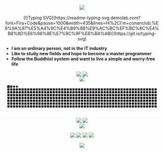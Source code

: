 <!-- 顶部图片 -->
<p align="center">
<img src="https://capsule-render.vercel.app/api?type=waving&color=timeGradient&height=300&&section=header&text={Hi,Welcome}&fontSize=90&fontAlign=50&fontAlignY=30&desc={I'm conanclub}&descAlign=50&descSize=30&descAlignY=60&animation=twinkling" />
</p>

<!-- 介绍动图 -->
<p align="center">
[![Typing SVG](https://readme-typing-svg.demolab.com?font=Fira+Code&pause=1000&width=435&lines=Hi%2CI'm+conanclub;%E6%9A%97%E5%A4%9C%E4%B9%8B%E9%AC%BC%EF%BC%8C%E4%B8%8D%E6%98%8E%E7%9C%9F%E8%BA%AB)](https://git.io/typing-svg)
</p>

- **I am an ordinary person, not in the IT industry**
- **Like to study new fields and hope to become a master programmer**
- **Follow the Buddhist system and want to live a simple and worry-free life**

<p align="center">
<!-- GitHub 统计卡片 -->
<img align="center" width="400" src="https://github-readme-stats.vercel.app/api?username=A-conanclub&theme=transparent&include_all_commits=true&show_icons=true&hide_border=true" />
<!-- GitHub 连续打卡 -->
<img align="center" width="400" src="https://streak-stats.demolab.com?user=A-conanclub&theme=transparent&hide_border=true" />
<br/>
<!-- GitHub 活动统计图 -->
<img width="800" src="https://github-readme-activity-graph.vercel.app/graph?username=A-conanclub&theme=github-compact&hide_border=true&area=true" />
<br/>
<!-- 加载贪吃蛇动画 -->
<picture>
  <source media="(prefers-color-scheme: dark)" srcset="https://raw.githubusercontent.com/Peter-JXL/Peter-JXL/output/github-contribution-grid-snake-dark.svg">
  <source media="(prefers-color-scheme: light)" srcset="https://raw.githubusercontent.com/Peter-JXL/Peter-JXL/output/github-contribution-grid-snake.svg">
  <img alt="github contribution grid snake animation" src="https://raw.githubusercontent.com/Peter-JXL/Peter-JXL/output/github-contribution-grid-snake.svg">
</picture>
<br/>
<!-- 代码统计-列表 -->
<img align="center" src="https://github-readme-stats.vercel.app/api/wakatime?username=A-conanclub&theme=transparent&hide_border=true&layout=compact&langs_count=22" />
<!-- 代码统计-饼图 -->
<img align="center" src="https://github-readme-stats.vercel.app/api/top-langs/?username=A-conanclub&theme=transparent&hide_border=true&layout=donut-vertical&langs_count=6" />
<br/>
<!-- 技术栈图标 -->
<img align="center" src="https://skillicons.dev/icons?i=py,django,qt,md,git,github,vscode,ps,pr,ae,ai,gmail,notion,obsidian&theme=light&perline=7" />
<!-- 徽章图标 -->
<p align="center">
<a href="https://github.com/A-conanclub"><img src="https://img.shields.io/badge/GitHub-A-conanclub-blue?logo=github" /></a>
<a href="https://space.bilibili.com/159285873"><img src="https://img.shields.io/badge/哔哩哔哩-心恸是什么-pink?logo=bilibili" /></a>
<a href="https://wakatime.com/@conanclub"><img src="https://wakatime.com/badge/user/67677d2a-fdc6-4c21-a964-b5477332bc69.svg" /></a>
<!-- 访客统计 -->
<img src="https://komarev.com/ghpvc/?username=A-conanclub" />
</p>
<!-- 底部图片 -->
<p align="center">
<img src="https://capsule-render.vercel.app/api?type=waving&color=timeGradient&height=300&&section=footer&text={THE END!}&fontSize=90&fontAlign=50&fontAlignY=70&desc={Thank you for visiting.}&descAlign=50&descSize=30&descAlignY=40&animation=twinkling" />
</p>